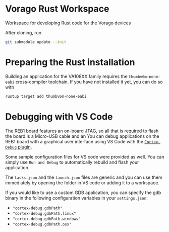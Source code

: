 Vorago Rust Workspace
========

Workspace for developing Rust code for the Vorago devices

After cloning, run

```sh
git submodule update --init
```

# Preparing the Rust installation


Building an application for the VA108XX family requires the `thumbv6m-none-eabi`
cross-compiler toolchain. If you have not installed it yet, you can do so with

```sh
rustup target add thumbv6m-none-eabi
```

# Debugging with VS Code

The REB1 board features an on-board JTAG, so all that is required to flash the board is a
Micro-USB cable and an 
You can debug applications on the REB1 board with a graphical user interface using VS Code with
the [`Cortex-Debug` plugin](https://marketplace.visualstudio.com/items?itemName=marus25.cortex-debug).

Some sample configuration files for VS code were provided as well. You can simply use `Run and Debug`
to automatically rebuild and flash your application.

The `tasks.json` and the `launch.json` files are generic and you can use them immediately by
opening the folder in VS code or adding it to a workspace.

If you would like to use a custom GDB application, you can specify the gdb binary in the following
configuration variables in your `settings.json`:

- `"cortex-debug.gdbPath"`
- `"cortex-debug.gdbPath.linux"`
- `"cortex-debug.gdbPath.windows"`
- `"cortex-debug.gdbPath.osx"`
